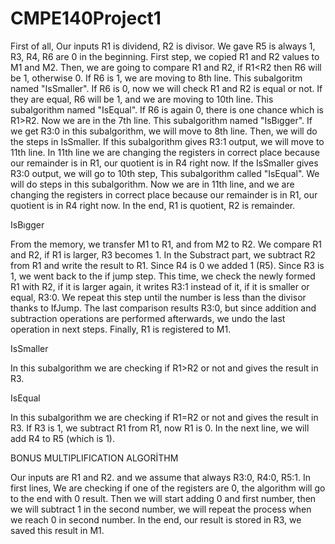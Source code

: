 # CMPE140Project1

First of all, Our inputs R1 is dividend, R2 is divisor. We gave R5 is always 1, R3, R4, R6 are 0 in the beginning. 
First step, we copied R1 and R2 values to M1 and M2.
Then, we are going to compare R1 and R2, if R1<R2 then R6 will be 1, otherwise 0. If R6 is 1, we are moving to 8th line. This subalgoritm named "IsSmaller".
If R6 is 0, now we will check R1 and R2 is equal or not. If they are equal, R6 will be 1, and we are moving to 10th line. This subalgorithm named "IsEqual".
If R6 is again 0, there is one chance which is R1>R2. Now we are in the 7th line. This subalgorithm named "IsBıgger". If we get R3:0 in this subalgorithm, we will move to 8th line.
Then, we will do the steps in IsSmaller. If this subalgorithm gives R3:1 output, we will move to 11th line. In 11th line we are changing the registers in correct place because our remainder is in R1, our quotient is in R4 right now.
If the IsSmaller gives R3:0 output, we will go to 10th step, This subalgorithm called "IsEqual". We will do steps in this subalgorithm. 
Now we are in 11th line, and we are changing the registers in correct place because our remainder is in R1, our quotient is in R4 right now.
In the end, R1 is quotient, R2 is remainder.

IsBıgger

From the memory, we transfer M1 to R1, and from M2 to R2. We compare R1 and R2, if R1 is larger, R3 becomes 1. In the Substract part, we subtract R2 from R1 and write the result to R1. Since R4 is 0 we added 1 (R5). Since R3 is 1, we went back to the if jump step. This time, we check the newly formed R1 with R2, if it is larger again, it writes R3:1 instead of it, if it is smaller or equal, R3:0. We repeat this step until the number is less than the divisor thanks to IfJump. The last comparison results R3:0, but since addition and subtraction operations are performed afterwards, we undo the last operation in next steps. Finally, R1 is registered to M1.


IsSmaller

In this subalgorithm we are checking if R1>R2 or not and gives the result in R3.


IsEqual

In this subalgorithm we are checking if R1=R2 or not and gives the result in R3.
If R3 is 1, we subtract R1 from R1, now R1 is 0.
In the next line, we will add R4 to R5 (which is 1).




BONUS MULTIPLIFICATION ALGORİTHM

Our inputs are R1 and R2. and we assume that always R3:0, R4:0, R5:1.
In first lines, We are checking if one of the registers are 0, the algorithm will go to the end with 0 result.
Then we will start adding 0 and first number, then we will subtract 1 in the second number, we will repeat the process when we reach 0 in second number.
In the end, our result is stored in R3, we saved this result in M1.
